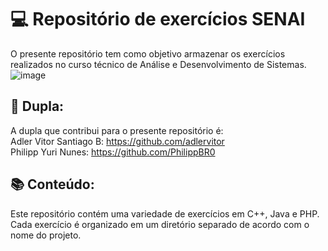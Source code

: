 # 💻 Repositório de exercícios SENAI
O presente repositório tem como objetivo armazenar os exercícios realizados no curso técnico de Análise e Desenvolvimento de Sistemas.
![image](https://github.com/adlervitor/SENAI/assets/125394284/0bedfa75-081d-4b49-b254-c8700d7480e9)

## 👥 Dupla:
A dupla que contribui para o presente repositório é: <br/>
Adler Vitor Santiago B: https://github.com/adlervitor <br/>
Philipp Yuri Nunes: https://github.com/PhilippBR0

## 📚 Conteúdo:
Este repositório contém uma variedade de exercícios em C++, Java e PHP. Cada exercício é organizado em um diretório separado de acordo com o nome do projeto.
